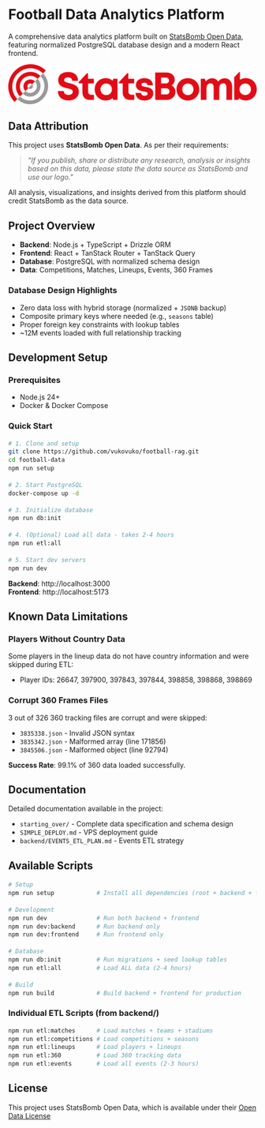 # Football Data Analytics Platform

A comprehensive data analytics platform built on [StatsBomb Open Data](https://github.com/statsbomb/open-data), featuring normalized PostgreSQL database design and a modern React frontend.

![StatsBomb Logo](backend/football-open/img/SB%20-%20Icon%20Lockup%20-%20Colour%20positive.png)

## Data Attribution

This project uses **StatsBomb Open Data**. As per their requirements:

> *"If you publish, share or distribute any research, analysis or insights based on this data, please state the data source as StatsBomb and use our logo."*

All analysis, visualizations, and insights derived from this platform should credit StatsBomb as the data source.

## Project Overview

- **Backend**: Node.js + TypeScript + Drizzle ORM
- **Frontend**: React + TanStack Router + TanStack Query
- **Database**: PostgreSQL with normalized schema design
- **Data**: Competitions, Matches, Lineups, Events, 360 Frames

### Database Design Highlights

- Zero data loss with hybrid storage (normalized + `JSONB` backup)
- Composite primary keys where needed (e.g., `seasons` table)
- Proper foreign key constraints with lookup tables
- ~12M events loaded with full relationship tracking

## Development Setup

### Prerequisites

- Node.js 24+
- Docker & Docker Compose

### Quick Start

```bash
# 1. Clone and setup
git clone https://github.com/vukovuko/football-rag.git
cd football-data
npm run setup

# 2. Start PostgreSQL
docker-compose up -d

# 3. Initialize database
npm run db:init

# 4. (Optional) Load all data - takes 2-4 hours
npm run etl:all

# 5. Start dev servers
npm run dev
```

**Backend**: http://localhost:3000  
**Frontend**: http://localhost:5173

## Known Data Limitations

### Players Without Country Data
Some players in the lineup data do not have country information and were skipped during ETL:
- Player IDs: 26647, 397900, 397843, 397844, 398858, 398868, 398869

### Corrupt 360 Frames Files
3 out of 326 360 tracking files are corrupt and were skipped:
- `3835338.json` - Invalid JSON syntax
- `3835342.json` - Malformed array (line 171856)
- `3845506.json` - Malformed object (line 92794)

**Success Rate**: 99.1% of 360 data loaded successfully.

## Documentation

Detailed documentation available in the project:
- `starting_over/` - Complete data specification and schema design
- `SIMPLE_DEPLOY.md` - VPS deployment guide
- `backend/EVENTS_ETL_PLAN.md` - Events ETL strategy

## Available Scripts

```bash
# Setup
npm run setup            # Install all dependencies (root + backend + frontend)

# Development
npm run dev              # Run both backend + frontend
npm run dev:backend      # Run backend only
npm run dev:frontend     # Run frontend only

# Database
npm run db:init          # Run migrations + seed lookup tables
npm run etl:all          # Load ALL data (2-4 hours)

# Build
npm run build            # Build backend + frontend for production
```

### Individual ETL Scripts (from backend/)
```bash
npm run etl:matches      # Load matches + teams + stadiums
npm run etl:competitions # Load competitions + seasons
npm run etl:lineups      # Load players + lineups
npm run etl:360          # Load 360 tracking data
npm run etl:events       # Load all events (2-3 hours)
```

## License

This project uses StatsBomb Open Data, which is available under their [Open Data License](backend/football-open/LICENSE.pdf)

